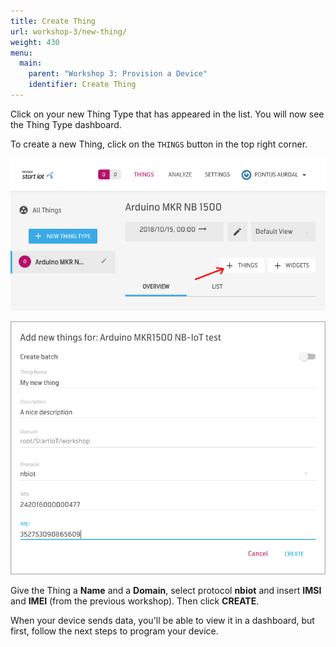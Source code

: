 ```yaml
---
title: Create Thing
url: workshop-3/new-thing/
weight: 430
menu:
  main:
    parent: "Workshop 3: Provision a Device"
    identifier: Create Thing
---
```


Click on your new Thing Type that has appeared in the list. You will now see the Thing Type dashboard.

To create a new Thing, click on the `THINGS` button in the top right corner.

![Create a new Thing](/images/arduino-mkr-nb-1500-01-new-thing.png "Create a new Thing")

![Create a new Thing](/images/arduino-mkr-nb-1500-09-new-thing.jpg "Create a new Thing")

Give the Thing a **Name** and a **Domain**, select protocol **nbiot** and insert **IMSI** and **IMEI** (from the previous workshop). Then click **CREATE**.

When your device sends data, you'll be able to view it in a dashboard, but first, follow the next steps to program your device.
